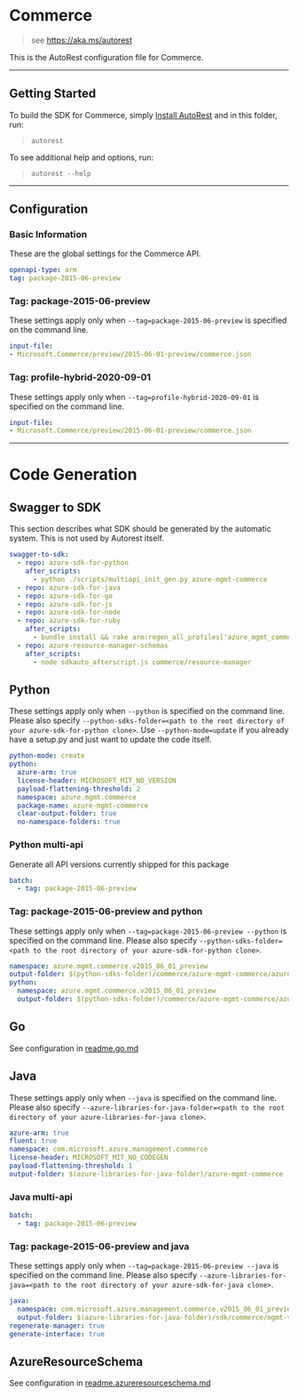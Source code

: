 # Commerce

> see https://aka.ms/autorest

This is the AutoRest configuration file for Commerce.



---
## Getting Started
To build the SDK for Commerce, simply [Install AutoRest](https://aka.ms/autorest/install) and in this folder, run:

> `autorest`

To see additional help and options, run:

> `autorest --help`
---

## Configuration



### Basic Information
These are the global settings for the Commerce API.

``` yaml
openapi-type: arm
tag: package-2015-06-preview
```


### Tag: package-2015-06-preview

These settings apply only when `--tag=package-2015-06-preview` is specified on the command line.

``` yaml $(tag) == 'package-2015-06-preview'
input-file:
- Microsoft.Commerce/preview/2015-06-01-preview/commerce.json
```

### Tag: profile-hybrid-2020-09-01

These settings apply only when `--tag=profile-hybrid-2020-09-01` is specified on the command line.

``` yaml $(tag) == 'profile-hybrid-2020-09-01'
input-file:
- Microsoft.Commerce/preview/2015-06-01-preview/commerce.json
```

---
# Code Generation


## Swagger to SDK

This section describes what SDK should be generated by the automatic system.
This is not used by Autorest itself.

``` yaml $(swagger-to-sdk)
swagger-to-sdk:
  - repo: azure-sdk-for-python
    after_scripts:
      - python ./scripts/multiapi_init_gen.py azure-mgmt-commerce
  - repo: azure-sdk-for-java
  - repo: azure-sdk-for-go
  - repo: azure-sdk-for-js
  - repo: azure-sdk-for-node
  - repo: azure-sdk-for-ruby
    after_scripts:
      - bundle install && rake arm:regen_all_profiles['azure_mgmt_commerce']
  - repo: azure-resource-manager-schemas
    after_scripts:
      - node sdkauto_afterscript.js commerce/resource-manager
```


## Python

These settings apply only when `--python` is specified on the command line.
Please also specify `--python-sdks-folder=<path to the root directory of your azure-sdk-for-python clone>`.
Use `--python-mode=update` if you already have a setup.py and just want to update the code itself.

``` yaml $(python)
python-mode: create
python:
  azure-arm: true
  license-header: MICROSOFT_MIT_NO_VERSION
  payload-flattening-threshold: 2
  namespace: azure.mgmt.commerce
  package-name: azure-mgmt-commerce
  clear-output-folder: true
  no-namespace-folders: true
```

### Python multi-api

Generate all API versions currently shipped for this package

```yaml $(python) && $(multiapi)
batch:
  - tag: package-2015-06-preview
```

### Tag: package-2015-06-preview and python

These settings apply only when `--tag=package-2015-06-preview --python` is specified on the command line.
Please also specify `--python-sdks-folder=<path to the root directory of your azure-sdk-for-python clone>`.

``` yaml $(tag) == 'package-2015-06-preview' && $(python)
namespace: azure.mgmt.commerce.v2015_06_01_preview
output-folder: $(python-sdks-folder)/commerce/azure-mgmt-commerce/azure/mgmt/commerce/v2015_06_01_preview
python:
  namespace: azure.mgmt.commerce.v2015_06_01_preview
  output-folder: $(python-sdks-folder)/commerce/azure-mgmt-commerce/azure/mgmt/commerce/v2015_06_01_preview
```

## Go

See configuration in [readme.go.md](./readme.go.md)

## Java

These settings apply only when `--java` is specified on the command line.
Please also specify `--azure-libraries-for-java-folder=<path to the root directory of your azure-libraries-for-java clone>`.

``` yaml $(java)
azure-arm: true
fluent: true
namespace: com.microsoft.azure.management.commerce
license-header: MICROSOFT_MIT_NO_CODEGEN
payload-flattening-threshold: 1
output-folder: $(azure-libraries-for-java-folder)/azure-mgmt-commerce
```

### Java multi-api

``` yaml $(java) && $(multiapi)
batch:
  - tag: package-2015-06-preview
```

### Tag: package-2015-06-preview and java

These settings apply only when `--tag=package-2015-06-preview --java` is specified on the command line.
Please also specify `--azure-libraries-for-java=<path to the root directory of your azure-sdk-for-java clone>`.

``` yaml $(tag) == 'package-2015-06-preview' && $(java) && $(multiapi)
java:
  namespace: com.microsoft.azure.management.commerce.v2015_06_01_preview
  output-folder: $(azure-libraries-for-java-folder)/sdk/commerce/mgmt-v2015_06_01_preview
regenerate-manager: true
generate-interface: true
```



## AzureResourceSchema

See configuration in [readme.azureresourceschema.md](./readme.azureresourceschema.md)

